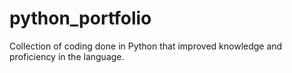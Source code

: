 # python_portfolio
Collection of coding done in Python that improved knowledge and proficiency in the language.

